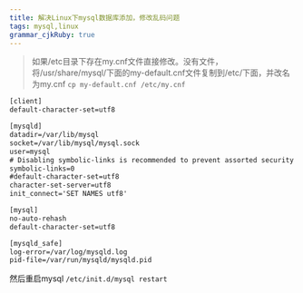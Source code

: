 ```yaml
---
title: 解决Linux下mysql数据库添加，修改乱码问题
tags: mysql,linux
grammar_cjkRuby: true
---
```



> 如果/etc目录下存在my.cnf文件直接修改。没有文件，将/usr/share/mysql/下面的my-default.cnf文件复制到/etc/下面，并改名为my.cnf `cp my-default.cnf /etc/my.cnf`

``` xml
[client]
default-character-set=utf8

[mysqld]
datadir=/var/lib/mysql
socket=/var/lib/mysql/mysql.sock
user=mysql
# Disabling symbolic-links is recommended to prevent assorted security risks
symbolic-links=0
#default-character-set=utf8
character-set-server=utf8
init_connect='SET NAMES utf8'

[mysql]
no-auto-rehash
default-character-set=utf8

[mysqld_safe]
log-error=/var/log/mysqld.log
pid-file=/var/run/mysqld/mysqld.pid
```

然后重启mysql `/etc/init.d/mysql restart`
